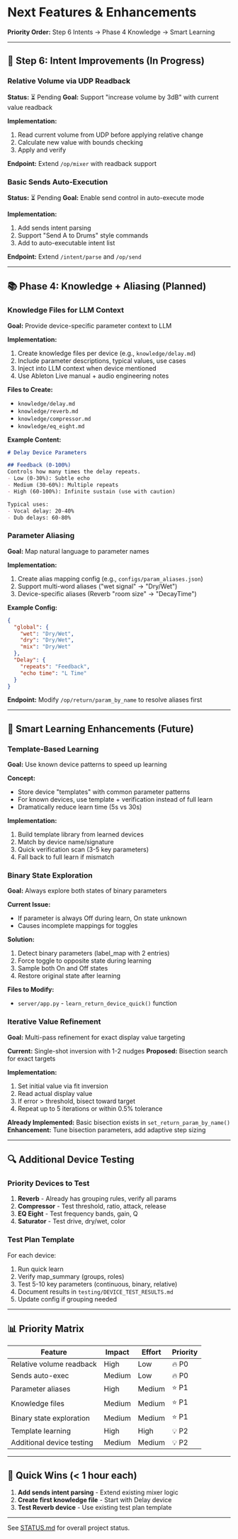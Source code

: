 # Next Features & Enhancements

**Priority Order:** Step 6 Intents → Phase 4 Knowledge → Smart Learning

---

## 🎯 Step 6: Intent Improvements (In Progress)

### Relative Volume via UDP Readback
**Status:** ⏳ Pending
**Goal:** Support "increase volume by 3dB" with current value readback

**Implementation:**
1. Read current volume from UDP before applying relative change
2. Calculate new value with bounds checking
3. Apply and verify

**Endpoint:** Extend `/op/mixer` with readback support

### Basic Sends Auto-Execution
**Status:** ⏳ Pending
**Goal:** Enable send control in auto-execute mode

**Implementation:**
1. Add sends intent parsing
2. Support "Send A to Drums" style commands
3. Add to auto-executable intent list

**Endpoint:** Extend `/intent/parse` and `/op/send`

---

## 📚 Phase 4: Knowledge + Aliasing (Planned)

### Knowledge Files for LLM Context
**Goal:** Provide device-specific parameter context to LLM

**Implementation:**
1. Create knowledge files per device (e.g., `knowledge/delay.md`)
2. Include parameter descriptions, typical values, use cases
3. Inject into LLM context when device mentioned
4. Use Ableton Live manual + audio engineering notes

**Files to Create:**
- `knowledge/delay.md`
- `knowledge/reverb.md`
- `knowledge/compressor.md`
- `knowledge/eq_eight.md`

**Example Content:**
```markdown
# Delay Device Parameters

## Feedback (0-100%)
Controls how many times the delay repeats.
- Low (0-30%): Subtle echo
- Medium (30-60%): Multiple repeats
- High (60-100%): Infinite sustain (use with caution)

Typical uses:
- Vocal delay: 20-40%
- Dub delays: 60-80%
```

### Parameter Aliasing
**Goal:** Map natural language to parameter names

**Implementation:**
1. Create alias mapping config (e.g., `configs/param_aliases.json`)
2. Support multi-word aliases ("wet signal" → "Dry/Wet")
3. Device-specific aliases (Reverb "room size" → "DecayTime")

**Example Config:**
```json
{
  "global": {
    "wet": "Dry/Wet",
    "dry": "Dry/Wet",
    "mix": "Dry/Wet"
  },
  "Delay": {
    "repeats": "Feedback",
    "echo time": "L Time"
  }
}
```

**Endpoint:** Modify `/op/return/param_by_name` to resolve aliases first

---

## 🧠 Smart Learning Enhancements (Future)

### Template-Based Learning
**Goal:** Use known device patterns to speed up learning

**Concept:**
- Store device "templates" with common parameter patterns
- For known devices, use template + verification instead of full learn
- Dramatically reduce learn time (5s vs 30s)

**Implementation:**
1. Build template library from learned devices
2. Match by device name/signature
3. Quick verification scan (3-5 key parameters)
4. Fall back to full learn if mismatch

### Binary State Exploration
**Goal:** Always explore both states of binary parameters

**Current Issue:**
- If parameter is always Off during learn, On state unknown
- Causes incomplete mappings for toggles

**Solution:**
1. Detect binary parameters (label_map with 2 entries)
2. Force toggle to opposite state during learning
3. Sample both On and Off states
4. Restore original state after learning

**Files to Modify:**
- `server/app.py` - `learn_return_device_quick()` function

### Iterative Value Refinement
**Goal:** Multi-pass refinement for exact display value targeting

**Current:** Single-shot inversion with 1-2 nudges
**Proposed:** Bisection search for exact targets

**Implementation:**
1. Set initial value via fit inversion
2. Read actual display value
3. If error > threshold, bisect toward target
4. Repeat up to 5 iterations or within 0.5% tolerance

**Already Implemented:** Basic bisection exists in `set_return_param_by_name()`
**Enhancement:** Tune bisection parameters, add adaptive step sizing

---

## 🔍 Additional Device Testing

### Priority Devices to Test
1. **Reverb** - Already has grouping rules, verify all params
2. **Compressor** - Test threshold, ratio, attack, release
3. **EQ Eight** - Test frequency bands, gain, Q
4. **Saturator** - Test drive, dry/wet, color

### Test Plan Template
For each device:
1. Run quick learn
2. Verify map_summary (groups, roles)
3. Test 5-10 key parameters (continuous, binary, relative)
4. Document results in `testing/DEVICE_TEST_RESULTS.md`
5. Update config if grouping needed

---

## 📊 Priority Matrix

| Feature | Impact | Effort | Priority |
|---------|--------|--------|----------|
| Relative volume readback | High | Low | 🔥 P0 |
| Sends auto-exec | Medium | Low | 🔥 P0 |
| Parameter aliases | High | Medium | ⭐ P1 |
| Knowledge files | Medium | Medium | ⭐ P1 |
| Binary state exploration | Medium | Medium | ⭐ P1 |
| Template learning | High | High | 💡 P2 |
| Additional device testing | Medium | Medium | 💡 P2 |

---

## 🚀 Quick Wins (< 1 hour each)

1. **Add sends intent parsing** - Extend existing mixer logic
2. **Create first knowledge file** - Start with Delay device
3. **Test Reverb device** - Use existing test plan template

---

See [STATUS.md](../STATUS.md) for overall project status.
